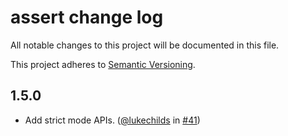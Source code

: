 # assert change log

All notable changes to this project will be documented in this file.

This project adheres to [Semantic Versioning](http://semver.org/).

## 1.5.0

* Add strict mode APIs. ([@lukechilds](https://github.com/lukechilds)
  in [#41](https://github.com/browserify/commonjs-assert/pull/41))
